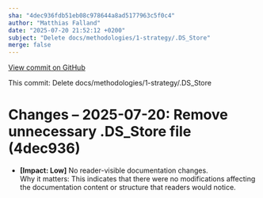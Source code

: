 ```yaml
---
sha: "4dec936fdb51eb08c978644a8ad5177963c5f0c4"
author: "Matthias Falland"
date: "2025-07-20 21:52:12 +0200"
subject: "Delete docs/methodologies/1-strategy/.DS_Store"
merge: false
---
```


[View commit on GitHub](https://github.com/TheTrustedAdvisor/FabricAdoptionFramework/commit/4dec936fdb51eb08c978644a8ad5177963c5f0c4)

This commit: Delete docs/methodologies/1-strategy/.DS_Store

# Changes – 2025-07-20: Remove unnecessary .DS_Store file (4dec936)

- **[Impact: Low]** No reader-visible documentation changes.  
Why it matters: This indicates that there were no modifications affecting the documentation content or structure that readers would notice.
